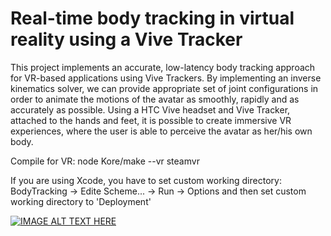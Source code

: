 # Real-time body tracking in virtual reality using a Vive Tracker

This project implements an accurate, low-latency body tracking approach for VR-based applications using Vive Trackers. By implementing an inverse kinematics solver, we can provide appropriate set of joint configurations in order to animate the motions of the avatar as smoothly, rapidly and as accurately as possible. Using a HTC Vive headset and Vive Tracker, attached to the hands and feet, it is possible to create immersive VR experiences, where the user is able to perceive the avatar as her/his own body.

Compile for VR:
node Kore/make --vr steamvr

If you are using Xcode, you have to set custom working directory:
BodyTracking -> Edite Scheme... -> Run -> Options and then set custom working directory to 'Deployment'

[![IMAGE ALT TEXT HERE](https://img.youtube.com/vi/F6yFdpnhhoo/0.jpg)](https://www.youtube.com/watch?v=F6yFdpnhhoo&feature=youtu.be)
